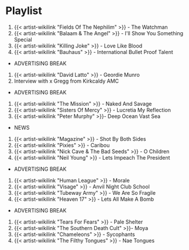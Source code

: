 # Playlist

1. {{< artist-wikilink "Fields Of The Nephilim" >}} - The Watchman
2. {{< artist-wikilink "Balaam & The Angel" >}} - I'll Show You Something Special
3. {{< artist-wikilink "Killing Joke" >}} - Love Like Blood
4. {{< artist-wikilink "Bauhaus" >}} - International Bullet Proof Talent

- ADVERTISING BREAK

1. {{< artist-wikilink "David Latto" >}} - Geordie Munro
2. Interview with x Gregg from Kirkcaldy AMC

- ADVERTISING BREAK

1. {{< artist-wikilink "The Mission" >}} - Naked And Savage
2. {{< artist-wikilink "Sisters Of Mercy" >}} - Lucretia My Reflection
3. {{< artist-wikilink "Peter Murphy" >}}- Deep Ocean Vast Sea

- NEWS

1. {{< artist-wikilink "Magazine" >}} - Shot By Both Sides
2. {{< artist-wikilink "Pixies" >}} - Caribou
3. {{< artist-wikilink "Nick Cave & The Bad Seeds" >}} - O Children
4. {{< artist-wikilink "Neil Young" >}} - Lets Impeach The President

- ADVERTISING BREAK

1. {{< artist-wikilink "Human League" >}} - Morale
2. {{< artist-wikilink "Visage" >}} - Anvil Night Club School
3. {{< artist-wikilink "Tubeway Army" >}} - We Are So Fragile
4. {{< artist-wikilink "Heaven 17" >}} - Lets All Make A Bomb

- ADVERTISING BREAK

1. {{< artist-wikilink "Tears For Fears" >}} - Pale Shelter
2. {{< artist-wikilink "The Southern Death Cult" >}}- Moya
3. {{< artist-wikilink "Chameleons" >}} - Sycophants
4. {{< artist-wikilink "The Filthy Tongues" >}} - Nae Tongues
